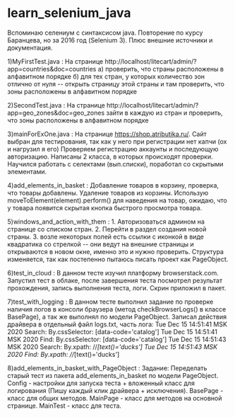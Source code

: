 # learn_selenium_java
Вспоминаю селениум с синтаксисом java.
Повторение по курсу Баранцева, но за 2016 год (Selenium 3).
Плюс внешние источники и документация.

1)MyFirstTest.java : 
На странице http://localhost/litecart/admin/?app=countries&doc=countries
а) проверить, что страны расположены в алфавитном порядке
б) для тех стран, у которых количество зон отлично от нуля -- открыть страницу этой страны и там проверить, что зоны расположены в алфавитном порядке

2)SecondTest.java : 
На странице http://localhost/litecart/admin/?app=geo_zones&doc=geo_zones
зайти в каждую из стран и проверить, что зоны расположены в алфавитном порядке

3)mainForExOne.java :
На странице https://shop.atributika.ru/. Сайт выбран для тестирования, так как у него при регистрации нет капчи (ох и нагрузил я его)
Проверяем регистрацию аккаунты и последующую авторизацию.
Написаны 2 класса, в которых происходят проверки.
Научился работать с селектами (вып.списки), поработал со скрытыми элементами.

4)add_elements_in_basket :
Добавление товаров в корзину, проверка, что товары добавлены.
Удаление товаров из корзины.
Использую moveToElement(element).perform() для наведения на товар, ожидаю, что у товара появится скрытая кнопка быстрого просмотра товара.

5)windows_and_action_with_them :
    1. Авторизоваться админом на странице со списком стран.
    2. Перейти в раздел создания новой страны.
    3. возле некоторых полей есть ссылки с иконкой в виде квадратика со стрелкой -- они ведут на внешние страницы
и открываются в новом окне, именно это и нужно проверить.
Структура изменяется, так как постепенно пытаюсь писать проект как PageObject.

6)test_in_cloud :
В данном тесте изучил платформу browserstack.com.
Запустил тест в облаке, после завершения теста посмотрел результат прохождения,
запись выполнения теста, логи. Скрин приложил в пакет.

7)test_with_logging :
В данном тесте выполнил задание по проверке наличия логов в консоли браузера (метод checkBrowserLogs() в классе BasePage), а так же
выполнял по модели PageObject.
Записал действия драйвера в отдельный файл logs.txt, часть лога:
Tue Dec 15 14:51:41 MSK 2020 Search: By.cssSelector: [data-code='catalog']
Tue Dec 15 14:51:41 MSK 2020 Find: By.cssSelector: [data-code='catalog']
Tue Dec 15 14:51:43 MSK 2020 Search: By.xpath: //*[text()='ducks']
Tue Dec 15 14:51:43 MSK 2020 Find: By.xpath: //*[text()='ducks']

8)add_elements_in_basket_with_PageObject :
Задание: Переделать старый тест из пакета add_elements_in_basket по модели PageObject.
 Config - настройки для запуска теста + вложенный класс для логирования (Пишу каждый клик драйвера + исключения).
 BasePage - класс для общих методов.
 MainPage - класс для методов на основной странице.
 MainTest - класс для теста.
